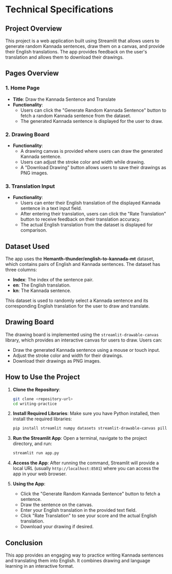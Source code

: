 # Technical Specifications

## Project Overview

This project is a web application built using Streamlit that allows users to generate random Kannada sentences, draw them on a canvas, and provide their English translations. The app provides feedback on the user's translation and allows them to download their drawings.

## Pages Overview

### 1. Home Page

- **Title**: Draw the Kannada Sentence and Translate
- **Functionality**: 
  - Users can click the "Generate Random Kannada Sentence" button to fetch a random Kannada sentence from the dataset.
  - The generated Kannada sentence is displayed for the user to draw.

### 2. Drawing Board

- **Functionality**: 
  - A drawing canvas is provided where users can draw the generated Kannada sentence.
  - Users can adjust the stroke color and width while drawing.
  - A "Download Drawing" button allows users to save their drawings as PNG images.

### 3. Translation Input

- **Functionality**: 
  - Users can enter their English translation of the displayed Kannada sentence in a text input field.
  - After entering their translation, users can click the "Rate Translation" button to receive feedback on their translation accuracy.
  - The actual English translation from the dataset is displayed for comparison.

## Dataset Used

The app uses the **Hemanth-thunder/english-to-kannada-mt** dataset, which contains pairs of English and Kannada sentences. The dataset has three columns:
- **Index**: The index of the sentence pair.
- **en**: The English translation.
- **kn**: The Kannada sentence.

This dataset is used to randomly select a Kannada sentence and its corresponding English translation for the user to draw and translate.

## Drawing Board

The drawing board is implemented using the `streamlit-drawable-canvas` library, which provides an interactive canvas for users to draw. Users can:
- Draw the generated Kannada sentence using a mouse or touch input.
- Adjust the stroke color and width for their drawings.
- Download their drawings as PNG images.

## How to Use the Project

1. **Clone the Repository**:
   ```bash
   git clone <repository-url>
   cd writing-practice
   ```

2. **Install Required Libraries**:
   Make sure you have Python installed, then install the required libraries:
   ```bash
   pip install streamlit numpy datasets streamlit-drawable-canvas pillow
   ```

3. **Run the Streamlit App**:
   Open a terminal, navigate to the project directory, and run:
   ```bash
   streamlit run app.py
   ```

4. **Access the App**:
   After running the command, Streamlit will provide a local URL (usually `http://localhost:8501`) where you can access the app in your web browser.

5. **Using the App**:
   - Click the "Generate Random Kannada Sentence" button to fetch a sentence.
   - Draw the sentence on the canvas.
   - Enter your English translation in the provided text field.
   - Click "Rate Translation" to see your score and the actual English translation.
   - Download your drawing if desired.

## Conclusion

This app provides an engaging way to practice writing Kannada sentences and translating them into English. It combines drawing and language learning in an interactive format.

